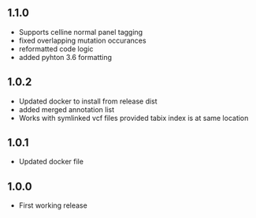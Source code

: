 ## 1.1.0
* Supports celline normal panel tagging
* fixed overlapping mutation occurances 
* reformatted code logic
* added pyhton 3.6 formatting

## 1.0.2
* Updated docker to install from release dist 
* added merged annotation list 
* Works with symlinked vcf files provided tabix index is at same location
## 1.0.1
* Updated docker file
## 1.0.0
* First working release

